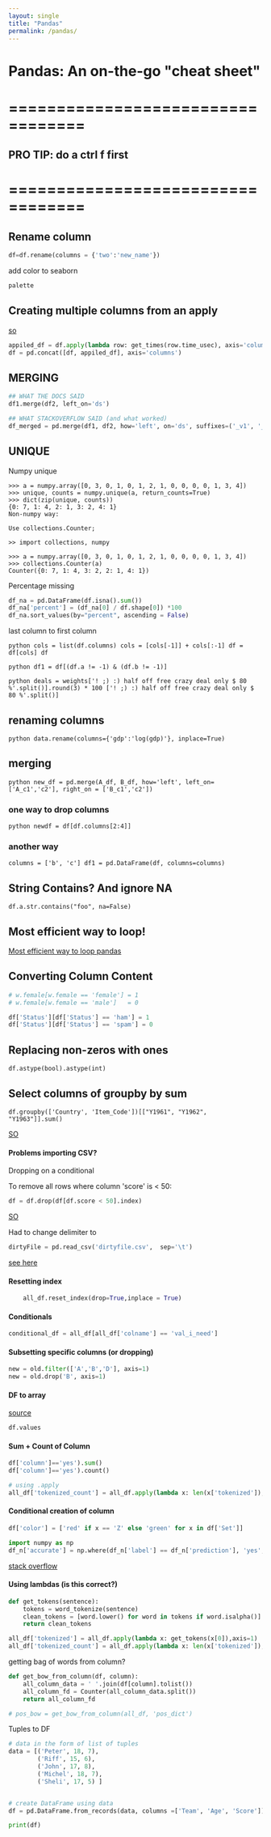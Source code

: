 ```yaml
---
layout: single
title: "Pandas"
permalink: /pandas/
---
```


# Pandas: An on-the-go "cheat sheet"

# ==================================

## PRO TIP: do a ctrl f first

# ==================================

## Rename column

```python
df=df.rename(columns = {'two':'new_name'})
```

add color to seaborn

```python
palette
```

## Creating multiple columns from an apply

[so](https://stackoverflow.com/questions/16236684/apply-pandas-function-to-column-to-create-multiple-new-columns)

```python
appiled_df = df.apply(lambda row: get_times(row.time_usec), axis='columns', result_type='expand')
df = pd.concat([df, appiled_df], axis='columns')
```

## MERGING

```python
## WHAT THE DOCS SAID
df1.merge(df2, left_on='ds')

## WHAT STACKOVERFLOW SAID (and what worked)
df_merged = pd.merge(df1, df2, how='left', on='ds', suffixes=('_v1', '_v2'))
```

## UNIQUE

Numpy unique

```
>>> a = numpy.array([0, 3, 0, 1, 0, 1, 2, 1, 0, 0, 0, 0, 1, 3, 4])
>>> unique, counts = numpy.unique(a, return_counts=True)
>>> dict(zip(unique, counts))
{0: 7, 1: 4, 2: 1, 3: 2, 4: 1}
Non-numpy way:

Use collections.Counter;

>> import collections, numpy

>>> a = numpy.array([0, 3, 0, 1, 0, 1, 2, 1, 0, 0, 0, 0, 1, 3, 4])
>>> collections.Counter(a)
Counter({0: 7, 1: 4, 3: 2, 2: 1, 4: 1})
```

Percentage missing

```python
df_na = pd.DataFrame(df.isna().sum())
df_na['percent'] = (df_na[0] / df.shape[0]) *100
df_na.sort_values(by="percent", ascending = False)
```

last column to first column

`python cols = list(df.columns) cols = [cols[-1]] + cols[:-1] df = df[cols] df`

`python df1 = df[(df.a != -1) & (df.b != -1)]`

`python deals = weights['! ;) :) half off free crazy deal only $ 80 %'.split()].round(3) * 100 ['! ;) :) half off free crazy deal only $ 80 %'.split()]`

## renaming columns

`python data.rename(columns={'gdp':'log(gdp)'}, inplace=True)`

## merging

`python new_df = pd.merge(A_df, B_df, how='left', left_on=['A_c1','c2'], right_on = ['B_c1','c2'])`

### one way to drop columns

`python newdf = df[df.columns[2:4]]`

### another way

`columns = ['b', 'c'] df1 = pd.DataFrame(df, columns=columns)`

## String Contains? And ignore NA

`df.a.str.contains("foo", na=False)`

## Most efficient way to loop!

[Most efficient way to loop pandas](https://stackoverflow.com/questions/7837722/what-is-the-most-efficient-way-to-loop-through-dataframes-with-pandas/11617194#11617194)

## Converting Column Content

```python
# w.female[w.female == 'female'] = 1
# w.female[w.female == 'male']   = 0

df['Status'][df['Status'] == 'ham'] = 1
df['Status'][df['Status'] == 'spam'] = 0
```

## Replacing non-zeros with ones

```
df.astype(bool).astype(int)
```

## Select columns of groupby by sum

`df.groupby(['Country', 'Item_Code'])[["Y1961", "Y1962", "Y1963"]].sum()`

[SO](https://stackoverflow.com/a/32751412)

#### Problems importing CSV?

Dropping on a conditional

To remove all rows where column 'score' is < 50:

```python
df = df.drop(df[df.score < 50].index)
```

[SO](https://stackoverflow.com/questions/13851535/delete-rows-from-a-pandas-dataframe-based-on-a-conditional-expression-involving)

Had to change delimiter to

```python
dirtyFile = pd.read_csv('dirtyfile.csv',  sep='\t')
```

[see here](https://stackoverflow.com/questions/18039057/python-pandas-error-tokenizing-data)

#### Resetting index

```python
    all_df.reset_index(drop=True,inplace = True)
```

#### Conditionals

```python
conditional_df = all_df[all_df['colname'] == 'val_i_need']
```

#### Subsetting specific columns (or dropping)

```python
new = old.filter(['A','B','D'], axis=1)
new = old.drop('B', axis=1)
```

#### DF to array

[source](https://stackoverflow.com/questions/13187778/convert-pandas-dataframe-to-numpy-array)

```python
df.values
```

#### Sum + Count of Column

```python
df['column']=='yes').sum()
df['column']=='yes').count()

# using .apply
all_df['tokenized_count'] = all_df.apply(lambda x: len(x['tokenized']),axis=1)
```

#### Conditional creation of column

```python
df['color'] = ['red' if x == 'Z' else 'green' for x in df['Set']]

import numpy as np
df_n['accurate'] = np.where(df_n['label'] == df_n['prediction'], 'yes', 'no')
```

[stack overflow](https://stackoverflow.com/questions/19913659/pandas-conditional-creation-of-a-series-dataframe-column)

#### Using lambdas (is this correct?)

```python
def get_tokens(sentence):
    tokens = word_tokenize(sentence)
    clean_tokens = [word.lower() for word in tokens if word.isalpha()]
    return clean_tokens

all_df['tokenized'] = all_df.apply(lambda x: get_tokens(x[0]),axis=1)
all_df['tokenized_count'] = all_df.apply(lambda x: len(x['tokenized']),axis=1)
```

getting bag of words from column?

```python
def get_bow_from_column(df, column):
    all_column_data = ' '.join(df[column].tolist())
    all_column_fd = Counter(all_column_data.split())
    return all_column_fd

# pos_bow = get_bow_from_column(all_df, 'pos_dict')
```

Tuples to DF

```python
# data in the form of list of tuples
data = [('Peter', 18, 7),
        ('Riff', 15, 6),
        ('John', 17, 8),
        ('Michel', 18, 7),
        ('Sheli', 17, 5) ]


# create DataFrame using data
df = pd.DataFrame.from_records(data, columns =['Team', 'Age', 'Score'])

print(df)
```
